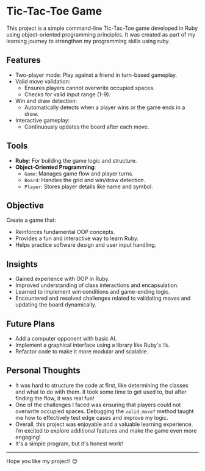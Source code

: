 # Tic-Tac-Toe Game

This project is a simple command-line Tic-Tac-Toe game developed in Ruby using object-oriented programming principles. It was created as part of my learning journey to strengthen my programming skills using ruby.

## Features

- Two-player mode: Play against a friend in turn-based gameplay.
- Valid move validation:
  - Ensures players cannot overwrite occupied spaces.
  - Checks for valid input range (1-9).
- Win and draw detection:
  - Automatically detects when a player wins or the game ends in a draw.
- Interactive gameplay:
  - Continuously updates the board after each move.

## Tools

- **Ruby**: For building the game logic and structure.
- **Object-Oriented Programming**:
  - `Game`: Manages game flow and player turns.
  - `Board`: Handles the grid and win/draw detection.
  - `Player`: Stores player details like name and symbol.

## Objective

Create a game that:

- Reinforces fundamental OOP concepts.
- Provides a fun and interactive way to learn Ruby.
- Helps practice software design and user input handling.

## Insights

- Gained experience with OOP in Ruby.
- Improved understanding of class interactions and encapsulation.
- Learned to implement win conditions and game-ending logic.
- Encountered and resolved challenges related to validating moves and updating the board dynamically.

## Future Plans

- Add a computer opponent with basic AI.
- Implement a graphical interface using a library like Ruby's `Tk`.
- Refactor code to make it more modular and scalable.

## Personal Thoughts

- It was hard to structure the code at first, like determining the classes and what to do with them. It took some time to get used to, but after finding the flow, it was real fun!
- One of the challenges I faced was ensuring that players could not overwrite occupied spaces. Debugging the `valid_move?` method taught me how to effectively test edge cases and improve my logic.  
- Overall, this project was enjoyable and a valuable learning experience. I’m excited to explore additional features and make the game even more engaging!
- It's a simple program, but it's honest work!
---

Hope you like my project! 😊

